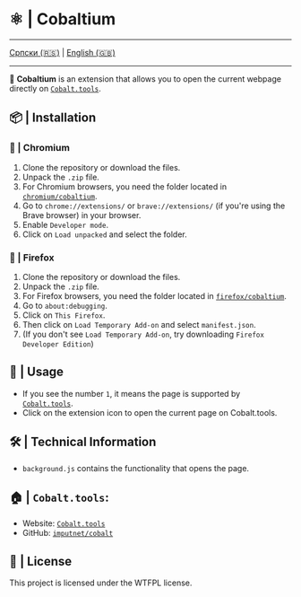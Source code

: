 # ⚛️ | Cobaltium

---

  [Српски (🇷🇸)](README.md) | [English (🇬🇧)](README-en.md)

---

🔗 **Cobaltium** is an extension that allows you to open the current webpage directly on [`Cobalt.tools`](https://cobalt.tools).

## 📦 | Installation

### 🧪 | Chromium

1. Clone the repository or download the files.
2. Unpack the `.zip` file.
3. For Chromium browsers, you need the folder located in [`chromium/cobaltium`](chromium/cobaltium).
4. Go to `chrome://extensions/` or `brave://extensions/` (if you're using the Brave browser) in your browser.
5. Enable `Developer mode`.
6. Click on `Load unpacked` and select the folder.

### 🦊 | Firefox

1. Clone the repository or download the files.
2. Unpack the `.zip` file.
3. For Firefox browsers, you need the folder located in [`firefox/cobaltium`](firefox/cobaltium).
4. Go to `about:debugging`.
5. Click on `This Firefox`.
6. Then click on `Load Temporary Add-on` and select `manifest.json`.
7. (If you don't see `Load Temporary Add-on`, try downloading `Firefox Developer Edition`)

## 🚀 | Usage
- If you see the number `1`, it means the page is supported by [`Cobalt.tools`](https://cobalt.tools/).
- Click on the extension icon to open the current page on Cobalt.tools.

## 🛠️ | Technical Information
- `background.js` contains the functionality that opens the page.

## 🏠 | ``Cobalt.tools``:

- Website: [`Cobalt.tools`](https://cobalt.tools/)
- GitHub: [`imputnet/cobalt`](https://github.com/imputnet/cobalt)

## 📜 | License
This project is licensed under the WTFPL license.
